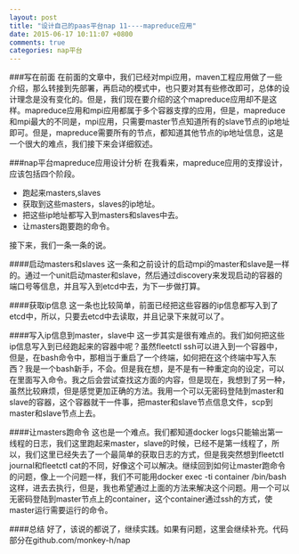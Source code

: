 ```yaml
---
layout: post
title: "设计自己的paas平台nap 11----mapreduce应用"
date: 2015-06-17 10:11:07 +0800
comments: true
categories: nap平台
---
```


###写在前面
在前面的文章中，我们已经对mpi应用，maven工程应用做了一些介绍，那么转接到先部署，再启动的模式中，也只要对其有些修改即可，总体的设计理念是没有变化的。但是，我们现在要介绍的这个mapreduce应用却不是这样。mapreduce应用和mpi应用都属于多个容器支撑的应用，但是，mapreduce和mpi最大的不同是，mpi应用，只需要master节点知道所有的slave节点的ip地址即可。但是，mapreduce需要所有的节点，都知道其他节点的ip地址信息，这是一个很大的难点，我们接下来会详细叙述。
<!--more-->
###nap平台mapreduce应用设计分析
在我看来，mapreduce应用的支撑设计，应该包括四个阶段。
- 跑起来masters,slaves
- 获取到这些masters，slaves的ip地址。
- 把这些ip地址都写入到masters和slaves中去。
- 让masters跑要跑的命令。

接下来，我们一条一条的说。

####启动masters和slaves
这一条和之前设计的启动mpi的master和slave是一样的。通过一个unit启动master和slave，然后通过discovery来发现启动的容器的端口号等信息，并且写入到etcd中去，为下一步做打算。

####获取ip信息
这一条也比较简单，前面已经把这些容器的ip信息都写入到了etcd中，所以，只要去etcd中去读取，并且记录下来就可以了。

####写入ip信息到master，slave中
这一步其实是很有难点的。我们如何把这些ip信息写入到已经跑起来的容器中呢？虽然fleetctl ssh可以进入到一个容器中，但是，在bash命令中，那相当于重启了一个终端，如何把在这个终端中写入东西？我是一个bash新手，不会。但是我在想，是不是有一种重定向的设定，可以在里面写入命令。我之后会尝试查找这方面的内容，但是现在，我想到了另一种，虽然比较麻烦，但是感觉更加正确的方法。我用一个可以无密码登陆到master和slave的容器，这个容器就干一件事，把master和slave节点信息文件，scp到master和slave节点上去。

####让masters跑命令
这也是一个难点。我们都知道docker logs只能输出第一线程的日志，我们这里跑起来master，slave的时候，已经不是第一线程了，所以，我们这里已经失去了一个最简单的获取日志的方式，但是我突然想到fleetctl journal和fleetctl cat的不同，好像这个可以解决。继续回到如何让master跑命令的问题，像上一个问题一样，我们不可能用docker exec -ti container /bin/bash这样，进去去执行，但是，我也希望通过上面的方法来解决这个问题。用一个可以无密码登陆到master节点上的container，这个container通过ssh的方式，使master运行需要运行的命令。

####总结
好了，该说的都说了，继续实践。如果有问题，这里会继续补充。代码部分在github.com/monkey-h/nap